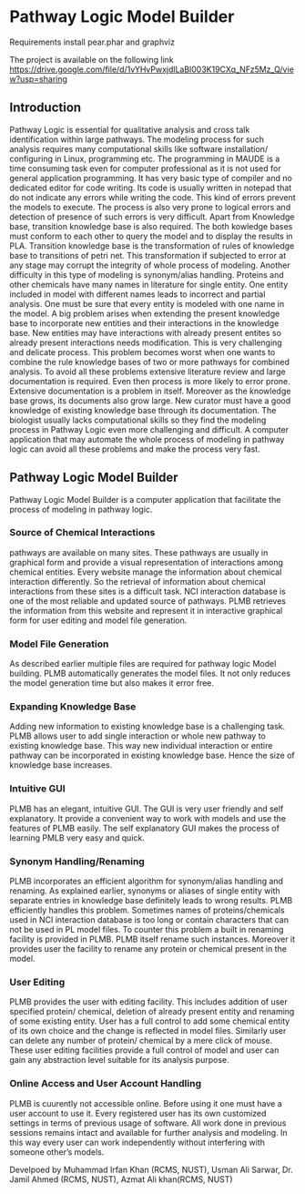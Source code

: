 # Pathway Logic Model Builder

Requirements
install pear.phar and graphviz

The project is available on the following link
https://drive.google.com/file/d/1vYHvPwxjdlLaBl003K19CXq_NFz5Mz_Q/view?usp=sharing


## Introduction
Pathway Logic is essential for qualitative analysis and cross talk identification within large pathways. The modeling process
for such analysis requires many computational skills like software installation/ configuring
in Linux, programming etc.
The programming in MAUDE is a time consuming task even for computer professional
as it is not used for general application programming. It has very basic type of compiler
and no dedicated editor for code writing. Its code is usually written in notepad that do
not indicate any errors while writing the code. This kind of errors prevent the models to
execute. The process is also very prone to logical errors and detection of presence of such
errors is very difficult.
Apart from Knowledge base, transition knowledge base is also required. The both
kowledge bases must conform to each other to query the model and to display the results
in PLA. Transition knowledge base is the transformation of rules of knowledge base to
transitions of petri net. This transformation if subjected to error at any stage may corrupt
the integrity of whole process of modeling.
Another difficulty in this type of modeling is synonym/alias handling. Proteins and
other chemicals have many names in literature for single entity. One entity included in
model with different names leads to incorrect and partial analysis. One must be sure that
every entity is modeled with one name in the model.
A big problem arises when extending the present knowledge base to incorporate new
entities and their interactions in the knowledge base. New entities may have interactions
with already present entites so already present interactions needs modification. This is very
challenging and delicate process. This problem becomes worst when one wants to combine
the rule knowledge bases of two or more pathways for combined analysis.
To avoid all these problems extensive literature review and large documentation is required. Even then process is more likely to error prone. Extensive documentation is a
problem in itself. Moreover as the knowledge base grows, its documents also grow large.
New curator must have a good knowledge of existing knowledge base through its documentation.
The biologist usually lacks computational skills so they find the modeling process in
Pathway Logic even more challenging and difficult.
A computer application that may automate the whole process of modeling in pathway
logic can avoid all these problems and make the process very fast.
## Pathway Logic Model Builder
Pathway Logic Model Builder is a computer application that facilitate the process of modeling in pathway logic.
### Source of Chemical Interactions
pathways are available on many sites. These pathways are usually in graphical form and
provide a visual representation of interactions among chemical entities. Every website manage the information about chemical interaction differently. So the retrieval of information
about chemical interactions from these sites is a difficult task.
NCI interaction database is one of the most reliable and updated source of pathways.
PLMB retrieves the information from this website and represent it in interactive graphical
form for user editing and model file generation.

### Model File Generation
As described earlier multiple files are required for pathway logic Model building. PLMB
automatically generates the model files. It not only reduces the model generation time but
also makes it error free.
### Expanding Knowledge Base
Adding new information to existing knowledge base is a challenging task. PLMB allows
user to add single interaction or whole new pathway to existing knowledge base. This way
new individual interaction or entire pathway can be incorporated in existing knowledge
base. Hence the size of knowledge base increases.
### Intuitive GUI
PLMB has an elegant, intuitive GUI. The GUI is very user friendly and self explanatory.
It provide a convenient way to work with models and use the features of PLMB easily. The
self explanatory GUI makes the process of learning PMLB very easy and quick.
### Synonym Handling/Renaming
PLMB incorporates an efficient algorithm for synonym/alias handling and renaming. As
explained earlier, synonyms or aliases of single entity with separate entries in knowledge
base definitely leads to wrong results. PLMB efficiently handles this problem.
Sometimes names of proteins/chemicals used in NCI interaction database is too long or
contain characters that can not be used in PL model files. To counter this problem a built
in renaming facility is provided in PLMB. PLMB itself rename such instances. Moreover
it provides user the facility to rename any protein or chemical present in the model.

### User Editing
PLMB provides the user with editing facility. This includes addition of user specified
protein/ chemical, deletion of already present entity and renaming of some existing entity.
User has a full control to add some chemical entity of its own choice and the change is
reflected in model files. Similarly user can delete any number of protein/ chemical by a
mere click of mouse. These user editing facilities provide a full control of model and user
can gain any abstraction level suitable for its analysis purpose.

### Online Access and User Account Handling
PLMB is cuurently not accessible online. Before using it one must have a user account to use it. Every
registered user has its own customized settings in terms of previous usage of software.
All work done in previous sessions remains intact and available for further analysis and
modeling. In this way every user can work independently without interfering with someone
other’s models.



Develpoed by Muhammad Irfan Khan (RCMS, NUST), Usman Ali Sarwar, Dr. Jamil Ahmed (RCMS, NUST), Azmat Ali khan(RCMS, NUST)
